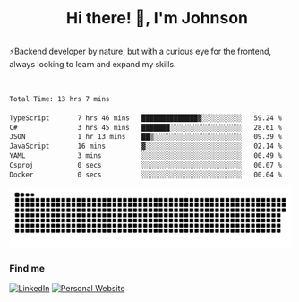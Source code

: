 <div id="user-content-toc">
  <ul align="center">
    <summary><h1 style="display: inline-block">Hi there! 👋, I'm Johnson</h1></summary>
  </ul>
</div>

⚡Backend developer by nature, but with a curious eye for the frontend, always looking to learn and expand my skills.

<br>


<!--START_SECTION:waka-->

```txt
Total Time: 13 hrs 7 mins

TypeScript       7 hrs 46 mins   ██████████████▓░░░░░░░░░░   59.24 %
C#               3 hrs 45 mins   ███████░░░░░░░░░░░░░░░░░░   28.61 %
JSON             1 hr 13 mins    ██▒░░░░░░░░░░░░░░░░░░░░░░   09.39 %
JavaScript       16 mins         ▓░░░░░░░░░░░░░░░░░░░░░░░░   02.14 %
YAML             3 mins          ░░░░░░░░░░░░░░░░░░░░░░░░░   00.49 %
Csproj           0 secs          ░░░░░░░░░░░░░░░░░░░░░░░░░   00.07 %
Docker           0 secs          ░░░░░░░░░░░░░░░░░░░░░░░░░   00.04 %
```

<!--END_SECTION:waka-->

<picture>
  <source  srcset="https://github.com/joshwambere/joshwambere/blob/output/github-contribution-grid-snake-dark.svg?palette=github-dark">
  <source  srcset="https://github.com/joshwambere/joshwambere/blob/output/github-contribution-grid-snake.svg">
  <img alt="github contribution grid snake animation" src="https://github.com/joshwambere/joshwambere/blob/output/github-contribution-grid-snake.svg">
</picture>

### Find me
<a href="https://www.linkedin.com/in/dusabe-johnson" target="_blank"><img src="https://img.shields.io/badge/LinkedIn-%230077B5.svg?&style=flat&logo=linkedin&logoColor=white" alt="LinkedIn"></a>
‎‎ [![Personal Website](https://img.shields.io/badge/visit-Johnsonis.me-blue)](https://johnsonis.me/)
